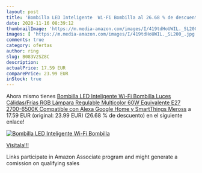 ```yaml
---
layout: post
title: 'Bombilla LED Inteligente  Wi-Fi Bombilla al 26.68 % de descuento'
date: 2020-11-16 08:39:12
thumbnailImage: 'https://m.media-amazon.com/images/I/419tdHoUWIL._SL200_.jpg'
images: [ 'https://m.media-amazon.com/images/I/419tdHoUWIL._SL200_.jpg' ]
comments: true
category: ofertas
author: ring
slug: B083V2SZ8C
description:
actualPrice: 17.59 EUR
comparePrice: 23.99 EUR
inStock: true
---
```


Ahora mismo tienes [Bombilla LED Inteligente  Wi-Fi Bombilla  Luces Cálidas/Frías RGB  Lámpara Regulable  Multicolor  60W Equivalente  E27  2700-6500K  Compatible con Alexa Google Home y SmartThings  Meross](https://www.amazon.es/dp/B083V2SZ8C/?tag=tolees-21) a 17.59 EUR (original: 23.99 EUR) (26.68 %  de descuento) en el siguiente enlace!

[![Bombilla LED Inteligente  Wi-Fi Bombilla](https://m.media-amazon.com/images/I/419tdHoUWIL._SL200_.jpg)](https://www.amazon.es/dp/B083V2SZ8C/?tag=tolees-21)

[Visítala!!!](https://www.amazon.es/dp/B083V2SZ8C/?tag=tolees-21)

Links participate in Amazon Associate program and might generate a comission on qualifying sales
